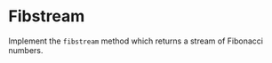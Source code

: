 Fibstream
=========

Implement the `fibstream` method which returns a stream of Fibonacci numbers.



